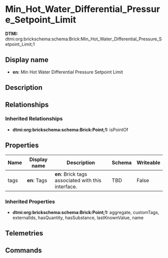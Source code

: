 # Min_Hot_Water_Differential_Pressure_Setpoint_Limit
**DTMI:** dtmi:org:brickschema:schema:Brick:Min_Hot_Water_Differential_Pressure_Setpoint_Limit;1
## Display name
- **en:** Min Hot Water Differential Pressure Setpoint Limit
## Description
## Relationships
### Inherited Relationships
* **dtmi:org:brickschema:schema:Brick:Point;1:** isPointOf
## Properties
|Name|Display name|Description|Schema|Writeable|
|-|-|-|-|-|
|tags|**en**: Tags|**en**: Brick tags associated with this interface.|TBD|False
### Inherited Properties
* **dtmi:org:brickschema:schema:Brick:Point;1:** aggregate, customTags, externalIds, hasQuantity, hasSubstance, lastKnownValue, name
## Telemetries
## Commands
